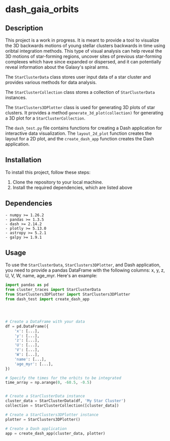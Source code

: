 # dash_gaia_orbits

## Description

This project is a work in progress. It is meant to provide a tool to visualize
the 3D backwards motions of young stellar clusters backwards in time using oribtal integration methods. This type of visual analysis can help reveal the 3D motions of star-forming regions, uncover sites of previous star-forming complexes which have since expanded or dispersed, and it can potentially reveal information about the Galaxy's spiral arms. 

The `StarClusterData` class stores user input data of a star cluster and provides various methods for data analysis.

The `StarClusterCollection` class stores a collection of `StarClusterData` instances.

The `StarClusters3DPlotter` class is used for generating 3D plots of star clusters. It provides a method `generate_3d_plot(collection)` for generating a 3D plot for a `StarClusterCollection`.

The `dash_test.py` file contains functions for creating a Dash application for interactive data visualization. The `layout_2d_plot` function creates the layout for a 2D plot, and the `create_dash_app` function creates the Dash application.

## Installation

To install this project, follow these steps:

1. Clone the repository to your local machine.
2. Install the required dependencies, which are listed above

## Dependencies
    - numpy >= 1.26.2
    - pandas >= 1.3.5
    - dash >= 2.14.2
    - plotly >= 5.13.0
    - astropy >= 5.2.1
    - galpy >= 1.9.1

## Usage

To use the `StarClusterData`, `StarClusters3DPlotter`, and Dash application, you need to provide a pandas DataFrame with the following columns: x, y, z, U, V, W, name, age_myr. Here's an example:

```python
import pandas as pd
from cluster_traces import StarClusterData
from StarClusters3DPlotter import StarClusters3DPlotter
from dash_test import create_dash_app




# Create a DataFrame with your data
df = pd.DataFrame({
    'x': [...],
    'y': [...],
    'z': [...],
    'U': [...],
    'V': [...],
    'W': [...],
    'name': [...],
    'age_myr': [...],
})

# Specify the times for the orbits to be integrated
time_array = np.arange(0, -60.5, -0.5)


# Create a StarClusterData instance
cluster_data = StarClusterData(df, 'My Star Cluster')
collection = StarClusterCollection([cluster_data])

# Create a StarClusters3DPlotter instance
plotter = StarClusters3DPlotter()

# Create a Dash application
app = create_dash_app(cluster_data, plotter)
